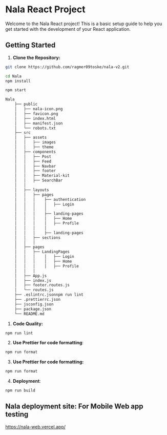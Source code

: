# Nala React Project

Welcome to the Nala React project! This is a basic setup guide to help you get started with the development of your React application.

## Getting Started

1. **Clone the Repository:**

```bash
git clone https://github.com/ragmer09toske/nala-v2.git
```
```bash
cd Nala
npm install

```
```bash
npm start

```
```bash
Nala
    ├── public
    │   ├── nala-icon.png
    │   ├── favicon.png
    │   ├── index.html
    │   ├── manifest.json
    │   └── robots.txt
    ├── src
    │   ├── assets
    │   │   ├── images
    │   │   ├── theme
    │   ├── components
    │   │   ├── Post 
    │   │   ├── Feed
    │   │   ├── Navbar
    │   │   ├── footer 
    │   │   ├── Material-kit 
    │   │   ├── SearchBar
    │   │
    │   ├── layouts
    │   │   ├── pages
    │   │   │    ├── authentication
    │   │   │    │   ├── Login
    │   │   │    │    
    │   │   │    ├── landing-pages
    │   │   │    │   ├── Home
    │   │   │    │   ├── Profile
    │   │   │    │    
    │   │   │    ├── landing-pages
    │   │   ├── sections
    │   │   │ 
    │   ├── pages
    │   │   ├── LandingPages
    │   │   │    │   ├── Login
    │   │   │    │   ├── Home
    │   │   │    │   ├── Profile
    │   │   │
    │   ├── App.js
    │   ├── index.js
    │   ├── footer.routes.js
    │   └── routes.js
    ├── .eslintrc.jsonnpm run lint
    ├── .prettierrc.json
    ├── jsconfig.json
    ├── package.json
    └── README.md
```

1. **Code Quality:**

```bash
npm run lint

```
2. **Use Prettier for code formatting**:
```bash
npm run format

 ```
3. **Use Prettier for code formatting:**
```bash
npm run format

```
4. **Deployment**:
```bash
npm run build

```
## Nala deployment site: For Mobile Web app testing
https://nala-web.vercel.app/